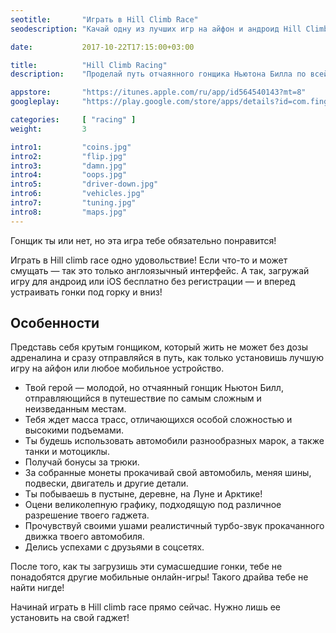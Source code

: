 ```yaml
---
seotitle:		"Играть в Hill Climb Race"
seodescription:	"Качай одну из лучших игр на айфон и андроид Hill Climb Racing бесплатно и без регистрации"

date:			2017-10-22T17:15:00+03:00

title:			"Hill Climb Racing"
description:	"Проделай путь отчаянного гонщика Ньютона Билла по всей планете и, пожалуйста, попытайся его не уронить"

appstore:		"https://itunes.apple.com/ru/app/id564540143?mt=8"
googleplay:		"https://play.google.com/store/apps/details?id=com.fingersoft.hillclimb&hl=ru"

categories:		[ "racing" ]
weight:			3

intro1:			"coins.jpg"
intro2:			"flip.jpg"
intro3:			"damn.jpg"
intro4:			"oops.jpg"
intro5:			"driver-down.jpg"
intro6:			"vehicles.jpg"
intro7:			"tuning.jpg"
intro8:			"maps.jpg"
---
```

Гонщик ты или нет, но эта игра тебе обязательно понравится!

Играть в Hill climb race одно удовольствие! Если что-то и может смущать — так это только англоязычный интерфейс. А так, загружай игру для андроид или iOS бесплатно без регистрации — и вперед устраивать гонки под горку и вниз!

## Особенности

Представь себя крутым гонщиком, который жить не может без дозы адреналина и сразу отправляйся в путь, как только установишь лучшую игру на айфон или любое мобильное устройство. 

- Твой герой — молодой, но отчаянный гонщик Ньютон Билл, отправляющийся в путешествие по самым сложным и неизведанным местам.
- Тебя ждет масса трасс, отличающихся особой сложностью и высокими подъемами.
- Ты будешь использовать автомобили разнообразных марок, а также танки и мотоциклы.
- Получай бонусы за трюки.
- За собранные монеты прокачивай свой автомобиль, меняя шины, подвески, двигатель и другие детали.
- Ты побываешь в пустыне, деревне, на Луне и Арктике!
- Оцени великолепную графику, подходящую под различное разрешение твоего гаджета.
- Прочувствуй своими ушами реалистичный турбо-звук прокачанного движка твоего автомобиля.
- Делись успехами с друзьями в соцсетях.
 
После того, как ты загрузишь эти сумасшедшие гонки, тебе не понадобятся другие мобильные онлайн-игры! Такого драйва тебе не найти нигде!

Начинай играть в Hill climb race прямо сейчас. Нужно лишь ее установить на свой гаджет!